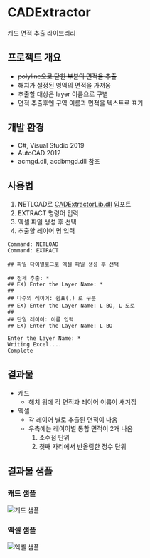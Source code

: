 # CADExtractor
캐드 면적 추출 라이브러리

## 프로젝트 개요
- ~~polyline으로 닫힌 부분의 면적을 추출~~
- 해치가 설정된 영역의 면적을 가져옴
- 추출할 대상은 layer 이름으로 구별
- 면적 추출후엔 구역 이름과 면적을 텍스트로 표기

## 개발 환경
- C#, Visual Studio 2019
- AutoCAD 2012
- acmgd.dll, acdbmgd.dll 참조

## 사용법
1. NETLOAD로 [CADExtractorLib.dll](https://github.com/lcw3176/CADExtractor/releases/download/v1.3.0/CADExtractorLib.dll) 임포트
2. EXTRACT 명령어 입력
3. 엑셀 파일 생성 후 선택
4. 추출할 레이어 명 입력
```
Command: NETLOAD
Command: EXTRACT

## 파일 다이얼로그로 엑셀 파일 생성 후 선택

## 전체 추출: *
## EX) Enter the Layer Name: *
##
## 다수의 레이어: 쉼표(,) 로 구분
## EX) Enter the Layer Name: L-BO, L-도로
##
## 단일 레이어: 이름 입력
## EX) Enter the Layer Name: L-BO

Enter the Layer Name: *
Writing Excel....
Complete
```
## 결과물
- 캐드
    - 해치 위에 각 면적과 레이어 이름이 새겨짐
- 엑셀
    - 각 레이어 별로 추출된 면적이 나옴
    - 우측에는 레이어별 통합 면적이 2개 나옴
        1. 소수점 단위
        2. 첫째 자리에서 반올림한 정수 단위
## 결과물 샘플
### 캐드 샘플
![캐드 샘플](https://user-images.githubusercontent.com/59993347/137585838-21609546-aa1f-4de6-8fad-f1fce5b15472.png)
### 엑셀 샘플
![엑셀 샘플](https://user-images.githubusercontent.com/59993347/137585839-470819dd-3d03-4d58-8f57-0c4ccc9ab3d8.png)

